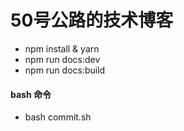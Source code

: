 # 50号公路的技术博客
   + npm install & yarn
   + npm run docs:dev 
   + npm run docs:build
#### bash 命令
   + bash commit.sh

